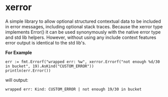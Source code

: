 # xerror

A simple library to allow optional structured contextual data to be included in error messages, including optional stack traces.
Because the xerror type implements Error() it can be used synonymously with the native error type and std lib helpers. However,
without using any include context features error output is identical to the std lib's.

**For Example**
```
err := fmt.Errorf("wrapped err: %w", xerror.Errorf("not enough %d/30 in bucket", 19).AsKind("CUSTOM_ERROR"))
println(err.Error())
```
will output:

```
wrapped err: Kind: CUSTOM_ERROR | not enough 19/30 in bucket
```
